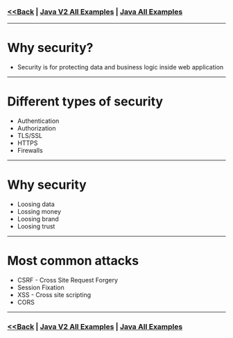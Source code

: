 ### [<<Back](../README.md) | [Java V2 All Examples](https://github.com/avinashbabudonthu/java/blob/master/java-v2/README.md) | [Java All Examples](https://github.com/avinashbabudonthu/java/blob/master/README.md)
------
# Why security?
* Security is for protecting data and business logic inside web application
------
# Different types of security
* Authentication
* Authorization
* TLS/SSL
* HTTPS
* Firewalls
------
# Why security
* Loosing data
* Lossing money
* Loosing brand
* Loosing trust
------
# Most common attacks
* CSRF - Cross Site Request Forgery
* Session Fixation
* XSS - Cross site scripting
* CORS
------
### [<<Back](../README.md) | [Java V2 All Examples](https://github.com/avinashbabudonthu/java/blob/master/java-v2/README.md) | [Java All Examples](https://github.com/avinashbabudonthu/java/blob/master/README.md)